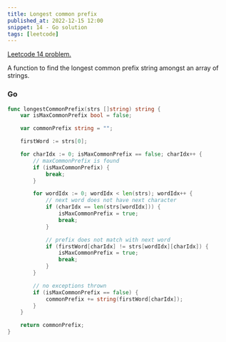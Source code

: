 ```yaml
---
title: Longest common prefix
published_at: 2022-12-15 12:00
snippet: 14 - Go solution
tags: [leetcode]
---
```


[Leetcode 14 problem.](https://leetcode.com/problems/longest-common-prefix/)

A function to find the longest common prefix string amongst an array of strings.

### Go

```go
func longestCommonPrefix(strs []string) string {
    var isMaxCommonPrefix bool = false;

    var commonPrefix string = "";

    firstWord := strs[0];

    for charIdx := 0; isMaxCommonPrefix == false; charIdx++ {
	    // maxCommonPrefix is found
        if (isMaxCommonPrefix) {
            break;
        }

        for wordIdx := 0; wordIdx < len(strs); wordIdx++ {
	        // next word does not have next character
            if (charIdx == len(strs[wordIdx])) {
                isMaxCommonPrefix = true;
                break;
            }

	        // prefix does not match with next word
            if (firstWord[charIdx] != strs[wordIdx][charIdx]) {
                isMaxCommonPrefix = true;
                break;
            }
        }

		// no exceptions thrown
        if (isMaxCommonPrefix == false) {
            commonPrefix += string(firstWord[charIdx]);
        }
    }

    return commonPrefix;
}
```

